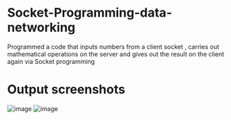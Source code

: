 # Socket-Programming-data-networking
Programmed a code that inputs numbers from a client socket , carries out mathematical operations on the server and gives out the result on the client again via Socket programming

# Output screenshots

![image](https://user-images.githubusercontent.com/22559413/106298261-af55a300-6221-11eb-9d92-1bd6c00460e1.png)
![image](https://user-images.githubusercontent.com/22559413/106298318-be3c5580-6221-11eb-9643-9f2f724faab9.png)

